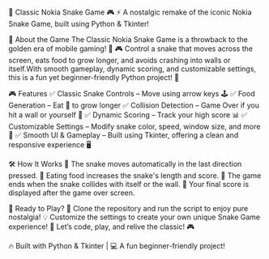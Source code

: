 🐍 Classic Nokia Snake Game 🎮
⚡ A nostalgic remake of the iconic Nokia Snake Game, built using Python & Tkinter!

📝 About the Game
The Classic Nokia Snake Game is a throwback to the golden era of mobile gaming! 🎉
🎮 Control a snake that moves across the screen, eats food to grow longer, and avoids crashing into walls or itself.With smooth gameplay, dynamic scoring, and customizable settings, this is a fun yet beginner-friendly Python project! 🚀

🎮 Features
✅ Classic Snake Controls – Move using arrow keys 🕹️
✅ Food Generation – Eat 🍏 to grow longer
✅ Collision Detection – Game Over if you hit a wall or yourself 🚧
✅ Dynamic Scoring – Track your high score 📊
✅ Customizable Settings – Modify snake color, speed, window size, and more 🎨
✅ Smooth UI & Gameplay – Built using Tkinter, offering a clean and responsive experience 🖥️

🛠️ How It Works
🔹 The snake moves automatically in the last direction pressed.
🔹 Eating food increases the snake's length and score.
🔹 The game ends when the snake collides with itself or the wall.
🔹 Your final score is displayed after the game over screen.

🚀 Ready to Play?
📌 Clone the repository and run the script to enjoy pure nostalgia!
💡 Customize the settings to create your own unique Snake Game experience!
🐍 Let’s code, play, and relive the classic! 🎮

🔥 Built with Python & Tkinter | 💻 A fun beginner-friendly project!

